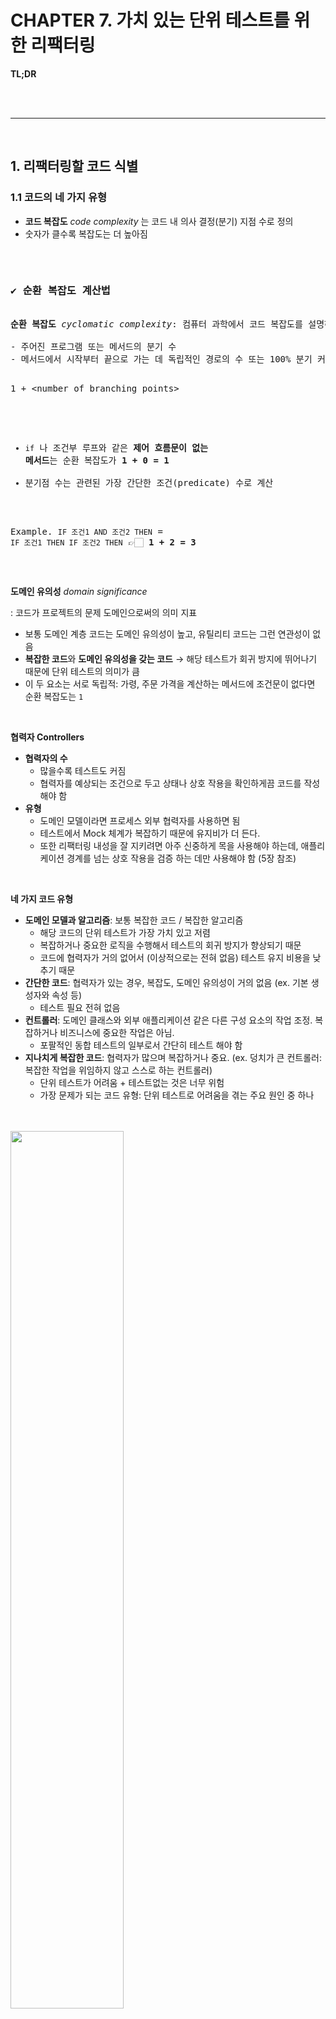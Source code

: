 # CHAPTER 7. 가치 있는 단위 테스트를 위한 리팩터링

**TL;DR**

<br/><br/>

---

<br/>

## 1. 리팩터링할 코드 식별

### 1.1 코드의 네 가지 유형

- **코드 복잡도** *code complexity* 는 코드 내 의사 결정(분기) 지점 수로 정의
- 숫자가 클수록 복잡도는 더 높아짐

<br/>

<pre><h3>✔️ <b>순환 복잡도 계산법</b></h3>
<b>순환 복잡도</b> <i>cyclomatic complexity</i>: 컴퓨터 과학에서 코드 복잡도를 설명하는 용어

- 주어진 프로그램 또는 메서드의 분기 수
- 메서드에서 시작부터 끝으로 가는 데 독립적인 경로의 수 또는 100% 분기 커버리지를 얻는 데 필요한 테스트의 수

<pre>
1 + &lt;number of branching points&gt;
</pre>

- `if` 나 조건부 루프와 같은 <b>제어 흐름문이 없는 메서드</b>는 순환 복잡도가 <b>1 + 0 = 1</b>
- 분기점 수는 관련된 가장 간단한 조건(predicate) 수로 계산

Example.
`IF 조건1 AND 조건2 THEN` = `IF 조건1 THEN IF 조건2 THEN`
👉🏻 <b>1 + 2 = 3</b> </pre>

<br/>

**도메인 유의성** _domain significance_

&#x3A; 코드가 프로젝트의 문제 도메인으로써의 의미 지표

- 보통 도메인 계층 코드는 도메인 유의성이 높고, 유틸리티 코드는 그런 연관성이 없음
- **복잡한 코드**와 **도메인 유의성을 갖는 코드** → 해당 테스트가 회귀 방지에 뛰어나기 때문에 단위 테스트의 의미가 큼
- 이 두 요소는 서로 독립적: 가령, 주문 가격을 계산하는 메서드에 조건문이 없다면 순환 복잡도는 `1`

<br/>

**협력자 Controllers**

- **협력자의 수**
  - 많을수록 테스트도 커짐
  - 협력자를 예상되는 조건으로 두고 상태나 상호 작용을 확인하게끔 코드를 작성해야 함
- **유형**
  - 도메인 모델이라면 프로세스 외부 협력자를 사용하면 됨
  - 테스트에서 Mock 체계가 복잡하기 때문에 유지비가 더 든다.
  - 또한 리팩터링 내성을 잘 지키려면 아주 신중하게 목을 사용해야 하는데, 애플리케이션 경계를 넘는 상호 작용을 검증 하는 데만 사용해야 함 (5장 참조)

<br/>

**네 가지 코드 유형**

- **도메인 모델과 알고리즘**: 보통 복잡한 코드 / 복잡한 알고리즘
  - 해당 코드의 단위 테스트가 가장 가치 있고 저렴
  - 복잡하거나 중요한 로직을 수행해서 테스트의 회귀 방지가 향상되기 때문
  - 코드에 협력자가 거의 없어서 (이상적으로는 전혀 없음) 테스트 유지 비용을 낮추기 때문
- **간단한 코드**: 협력자가 있는 경우, 복잡도, 도메인 유의성이 거의 없음 (ex. 기본 생성자와 속성 등)
  - 테스트 필요 전혀 없음
- **컨트롤러**: 도메인 클래스와 외부 애플리케이션 같은 다른 구성 요소의 작업 조정. 복잡하거나 비즈니스에 중요한 작업은 아님.
  - 포팔적인 동합 테스트의 일부로서 간단히 테스트 해야 함
- **지나치게 복잡한 코드**: 협력자가 많으며 복잡하거나 중요. (ex. 덩치가 큰 컨트롤러: 복잡한 작업을 위임하지 않고 스스로 하는 컨트롤러)
  - 단위 테스트가 어려움 + 테스트없는 것은 너무 위험
  - 가장 문제가 되는 코드 유형: 단위 테스트로 어려움을 겪는 주요 원인 중 하나

<br/><br/><img src="./image/image02.png" width="60%" /><br/>

<pre>
✔️ 코드가 더 중요해지거나 복잡해질수록 협력자는 더 적어야 한다.
✔️ 좋지 않은 테스트를 작성하는 것보다는 테스트를 전혀 작성하지 않는 편이 낫다.
</pre>

<br/>

- **목표**: 지나치게 복잡한 코드를 피하고, **도메인 모델과 알고리즘**만 단위 테스트
  - 매우 가치 있고 유지 보수가 쉬움
  - 다른 테스트를 리팩터링 하거나 제거하라 테스트 스위트의 크기를 부풀리지 말라.

<br/>

### 1.2 험블 객체 패턴을 사용해 지나치게 복잡한 코드 분할하기

**험블 객체 패턴** _Humble Object Pattern_: 지나치게 복잡한 코드를 쪼개기 위한 도구

<small>Gerard Meszaros가 「xUnit Test Patterns(Addison-Wesley, 2007)⌟ 에서 코드 결합 해결 방법으로 소개</small>

<br/><br/><img src="./image/image03.png" width="60%" /><br/>

테스트 대상 코드의 로직을 테스트하려면, 테스트가 가능한 부분을 추출해야 함

👉🏻 **험블 래퍼** _Humble Wrapper_

- **험블 객체 패턴은 지나치게 복잡한 코드에서 로직을 추출해** 코드를 테스트할 필요가 없도록 간단하게 만듦
- 추출된 로직은 테스트하기 어려운 의존성에서 분리된 다른 클래스로 이동

<br/>

✔️ **육각형 아키텍처**와 **함수형 아키텍처** 가 정확히 이 패턴을 구현

- **육각형 아키텍처**: 비즈니스 로직과 외부 의존성과의 통신 분리. 도메인 계층 / 애플리케이션 서비스 계층이 각각 담당.
- **함수형 아키텍처**: 프로세스 외부 의존성뿐만 아니라 모든 협력자와의 커뮤니케어션에서 비즈니스 로직을 분리
  - 함수형 코어: 협력자 없음 + 모든 의존성 불변

<br/><br/><img src="./image/image05.png" width="60%" /><br/>

- **'Domain model, algorithms' (quadrant 2)**
  - 협력자가 거의 없고 복잡도와 도메인 유의성이 높음
  - **Functional core** (functional architecture, 협력자가 없기 때문에 세로축에 더 가까움)
  - **Domain layer** (hexagonal architecture)

- **'Controllers' (quadrant 4)**
  - Mutable shell (functional architecture)
  - Application services layer (hexagonal architecture)

<br/>

- **단일 책임 원칙** _Single Responsbility principle_
  - 험블 객체 패턴을 보는 또 다른 방법
  - 각 클래스가 단일한 책임만 가져야 한다는 원칙
- 비즈니스 로직을 거의 모든 것과 분리할 수 있음
- Example.
  - 비즈니스 로직 / 오케스트레이션 orchestration 분리
  - **MVP** (Model-View-Presenter) / **MVC** (Model-View-Controller) 패턴
  - **도메인 주도 설계** *Domain-Diven Design*의 **집계 패턴** _Aggregate pattern_

<br/>

✔️ #1. **비즈니스 로직**과 **오케스트레이션** 책임 간 분리

- 코드의 깊이와 코드의 너비 관점에서 이 두 가지 책임
- 컨트롤러는 많은 의존성을 조정하지만 복잡하지 않음 + 도메인은 그 반대

<br/><img src="./image/image06.png" width="50%" /><br/>

- 코드의 깊이: 복잡하거나 중요함
- 코드의 너비: 많은 협력자와 작동함

<br/>

✔️ #2. **MVP** *Model-View-Presenter*와 **MVC** _Model-View-Controller_ 패턴

- 비즈니스 로직 (Model), UI 관심사 (View), 모델과 뷰 사이의 조정 (Presenter 혹은 Controller)을 분리하는 데 도움이 됨

<br/>

✔️ 3. **도메인 주도 설계** *Domain-Diven Design* 의 **집계 패턴** *Aggregate pattern*

- 클래스를 클러스터(집계)로 묶어서 클래스 간 연결을 줄이는 것
  - 클래스는 해당 클러스터 내부에 강결합돼 있지만, 클러스터 자체는 느슨하게 결합
  - 코드베이스의 총 통신 수를 줄임

<br />

## 2. 가치있는 단위 테스트를 위한 리팩터링

### 2.1 고객 관리 시스템 소개

**고객 관리 시스템 CAM, CustomerManagement System**
- 사용자 등록을 처리
- 모든 사용자가 데이터 베이스에 저장

세 가지 비즈니스 규칙

- 사용자 이메일이 회사 도메인에 속한 경우 해당 사용자는 직원으로 표시
  - 그렇지 않으면 고객으로 간주
- 시스템은 회사의 직원 수를 추적해야 한다. 사용자 유형이 직원에서 고객으로, 또는 그 반대로 변경되면 이 숫자도 변경해야 한다.
- 이메일이 변경되면 시스템은 메시지 버스로 메시지를 보내 외부 시스템에 알려야 함

<br/>

**Version 1.** Initial implementation of the CRM system

1. 데이터 베이스에서 사용자의 현재 이메일과 유형 검색
2. 데이터베이스에서 조직의 도메인 이름과 직원 수 검색
3. 새 이메일의 도메인 이름에 따라 사용자 유형 설정
4. 필요한 경우 조직의 직원 수 업데이트
5. 데이터베이스에 사용자 저장
6. 메시지 버스에 알림 전송

<br/><br/><img src="./image/image07.png" width="60%" /><br/>

- **복잡도 및 도메인 유의성** 측면
  - 애플리케이션의 핵심 비즈니스로직. 복잡도와 도메인 유의성 측면에서 점수가 높음
- **협력자 수** 측면
  - user 클래스에는 각각 두 개의 명시적, 암시적 의존성이 존재
  - **명시적 의존성**: `userId`, `newEmail`.
    - 값 👉🏻 클래스의 협력자 수에는 포함되지 않음
  - **암시적 의존성**: `Database`, `MessageBus`.
    - 프로세스 외부 협력자 👉🏻협력자 의존이 높음

따라서, **지나치게 복잡한 코드** _Overcomplicated code_ 에 해당

<br/>

**활성 레코드 패턴** _Active Record Pattern_
: 도메인 클래스가 스스로 데이터베이스를 검색하고 다시 저장하는 이러한 방식

- 단순한 프로젝트나 단기 프로젝트에서는 잘 작동하지만 코드베이스가 커지면 확장하지 못하는 경우가 많음
- **비즈니스 로직**과 **프로세스 외부 의존성과의 통신** 사이에 **분리가 없기 때문**

<br/>

### STEP 1. 암시적 의존성을 명시적으로 만들기
테스트 용이성을 개선하는 일반적인 방법은 암시적 의존성을 명시적으로 만드는 것
- 도메인 모델은 외부 시스템과의 통신을 책임지지 않아야 함

<br/>

### STEP 2. 애플리케이션 서비스 계층 도입
- **험블 컨트롤러** _humble controller_(육각형 아키텍처 분류상 애플리케이션 서비스)로 책임 이동
  - 도메인 모델이 외부 시스템과의 통신을 책임짐

**Version 2.** Application service, version 1

```java
public class UserController {
    private final Database database = new Database();       // ① 프로세스 외부 의존성(Database와 MessageBus)이 직접 인스턴스화
    private final MessageBus messageBus = new MessageBus();

    public void changeEmail(int userId, String newEmail) throws Exception {
        Object[] data = database.getUserById(userId);
        String email = (String)data[1];
        UserType type = (UserType)data[2];
        User user = new User(userId, email, type);            // ② 컨트롤러가 데이터베이스 데이터를 User 인스턴스화

        Object[] companyData = database.getCompany();
        String companyDomainName = (String) companyData[0];
        int numberOfEmployees = (int) companyData[1];

        int newNumberOfEmployees = user.changeEmail(newEmail, // ③ 회사 직원수는 특정 사용자와 관련이 없음
                companyDomainName, numberOfEmployees);

        // ④ 새로운 이메일이 전과 다른지 여부와 관계없이, 무조건 데이터를 수정해서 저장하고 메시지 버스에 알림을 보냄
        database.saveCompany(newNumberOfEmployees);
        database.saveUser(user);

        messageBus.sendEmailChangedMessage(userId, newEmail);
    }
}

```

외부 의존성과의 작업을 줄임, 하지만 아래의 문제점이 발생

<pre>
① 프로세스 외부 의존성(Database와 MessageBus)이 직접 인스턴스화 👉🏻 통합 테스트에서 문제가 될 것
② 컨트롤러가 데이터베이스 데이터를 User 인스턴스화
③ 회사 직원수는 특정 사용자와 관련이 없음
④ 컨트롤러는 새로운 이메일이 전과 다른지 여부와 관계없이, 무조건 데이터를 수정해서 저장하고 메시지 버스에 알림을 보낸다.
</pre>

user 클래스는 더 이상 프로세스 외부 의존성과 통신할 필요가 없으므로 테스트하기가 매우 쉬워졌다. 
실제로 프로세스 외부든 내부든 어떤 협력자도 없다. userel Changeemail 메 서드의 새로운 버전을 보면 다음과 같다.

<br/><br/><img src="./image/image08.png" width="60%" /><br/>

- User: 도메인 모델 사분면으로 들어와서 수직 축에 가까이 있게 됨
- UserController: 복잡한 로직이 있기 때문에 지나치게 복잡한 코드 사분면의 경계에 걸쳐 있음

<br/>

### STEP 3. 애플리케이션 서비스 복잡도 낮추기

**Version 3. UserFactory - 유틸리티 코드의 예**

* - 다소 복잡하지만 도메인 유의성이 없음
* - 즉, 사용자 이메일을 변경 하려는 클라이언트의 목표와 직접적인 관련이 없음


코드에서 사용하는 기본 라이브러리에는 숨은 분기점이 많을 수 있으므로 잘못될 가능성이 많음 

👉🏻 UserFactory. Create() 메서드가 그 예시.

<br/>

### STEP 4. 새 Company 클래스


**Version 4.** The new Company class in the domain layer

<br/><br/><img src="./image/image09.png" width="60%" /><br/>

<br/>

## 3. 최적의 단위 테스트 커버리지 분석

<br/><br/><img src="./image/table01.png" width="80%" /><br/>

### 3.1 도메인 계층과 유틸리티 코드 테스트하기

- 좌측 상단 테스트 메서드
  - 최상의 비용 편익
  - 코드의 복잡도나 도메인 유의성이 높으면 회귀 방지가 뛰어나고 협력자가 거의 없어 유지비도 가장 낮음

<br />

**User 테스트**

```java
@Test
void changing_email_from_non_corporate_to_corporate() {
    Company company = new Company("mycorp.com", 1);
    User sut = new User(1, "user@gmail.com", UserType.CUSTOMER);
    sut.changeEmail("new@mycorp.com", company);

    assertEquals(2, company.getNumberOfEmployees());
    assertEquals("new@mycorp.com", sut.getEmail());
    assertEquals(UserType.EMPLOYEE, sut.getType());
}
```

전체 커버리지를 달성하려면, 다음과 같이 테스트 세 개가 더 필요

```java
public void changing_email_from_corporate_to_non_corporate() 
public void changing_email_without_changing_user_type() 
public void changing_email_to_the_same_one()
```

혹은, 아래와 같이 ParameterizedTest 로 실행 가능

```java
@ParameterizedTest
@CsvSource({
    "mycorp.com, email@mycorp.com, true",
    "mycorp.com, email@gmail.com, false"
})
public void differentiatesCorporateEmailFromNonCorporate(String domain, String email, boolean expectedResult) {
    Company sut = new Company(domain, 0);

    boolean isEmailCorporate = sut.isEmailCorporate(email);

    assertEquals(expectedResult, isEmailCorporate);
}
```

<br/>

### 3.2. 나머지 세 사분면에 대한 코드 테스트

<br/><br/><img src="./image/table01-1.png" width="80%" /><br/>

표의 좌측 하단에 ① 영역은 복잡하고 협력자가 거의 없는 코드
- 단순해서 노력을 들일 필요가 없고, 테스트는 회귀 방지가 떨어지는 코드

표의 우측 상단 ② 영역은 테스트할 것 없음
- 복잡도가 높고 협력자가 많은 모든 코드를 리팩터링으로 제거했으므로


<br/>

### 3.3. 전제 조건을 테스트해야 하는가?

<small>일반적으로 권장하는 지침</small>

**도메인 유의성이 있는 모든 전제조건을 테스트하라**

```java
public void changeNumberOfEmployees(int delta) {
    assert NumberOfEmployees + delta >= 0;
    NumberOfEmployees += delta;
}
```

- 특별한 종류의 분기점(전제조건)
- 회사의 직원 수가 음수가 돼서는 안된다는 전제 조건


<small>하지만, </small>

**도메인 유의성이 없는 전제조건을 테스트하는데 시간을 들이지 말라**
- 예를들어 UsenFactory의 Create 메서드

```java
public static User Create(Object[] data) {
    assert data.length >= 3;
    // ...
}
```

이 전제 조건에 도메인 의미가 없으므로 테스트 하기에 별 가치가 없음

<br/>